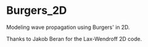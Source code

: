 # Burgers_2D
Modeling wave propagation using Burgers' in 2D.

Thanks to Jakob Beran for the Lax-Wendroff 2D code.
